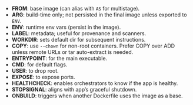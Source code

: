 - **FROM**: base image (can alias with `AS` for multistage).
- **ARG**: build-time only; not persisted in the final image unless exported to `ENV`.
- **ENV**: runtime env vars (persist in the image).
- **LABEL**: metadata; useful for provenance and scanners.
- **WORKDIR**: sets default dir for subsequent instructions.
- **COPY**: use `--chown` for non-root containers. Prefer COPY over ADD unless remote URLs or tar auto-extract is needed.
- **ENTRYPOINT**: for the main executable.
- **CMD**: for default flags.
- **USER**: to drop root.
- **EXPOSE**: to expose ports.
- **HEALTHCHECK**: enables orchestrators to know if the app is healthy.
- **STOPSIGNAL**: aligns with app’s graceful shutdown.
- **ONBUILD**: triggers when another Dockerfile uses the image as a base.